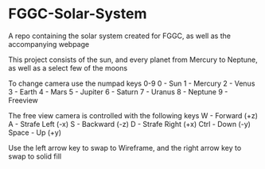 # FGGC-Solar-System
A repo containing the solar system created for FGGC, as well as the accompanying webpage

This project consists of the sun, and every planet from Mercury to Neptune, as well as a select few of the moons

To change camera use the numpad keys 0-9
0 - Sun
1 - Mercury
2 - Venus
3 - Earth
4 - Mars
5 - Jupiter
6 - Saturn
7 - Uranus
8 - Neptune
9 - Freeview

The free view camera is controlled with the following keys
W - Forward (+z)
A - Strafe Left (-x)
S - Backward (-z)
D - Strafe Right (+x)
Ctrl - Down (-y)
Space - Up (+y)

Use the left arrow key to swap to Wireframe, and the right arrow key to swap to solid fill
